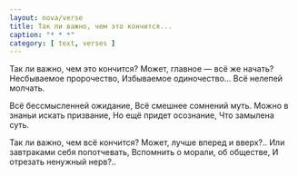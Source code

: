 ```yaml
---
layout: nova/verse
title: Так ли важно, чем это кончится...
caption: "* * *"
category: [ text, verses ]
---
```

Так ли важно, чем это кончится?
Может, главное — всё же начать?
Несбываемое пророчество,
Избываемое одиночество...
Всё нелепей молчать.

Всё бессмысленней ожидание,
Всё смешнее сомнений муть.
Можно в знаньи искать призвание,
Но ещё придет осознание,
Что замылена суть.

Так ли важно, чем всё кончится?
Может, лучше вперед и вверх?..
Или завтраками себя попотчевать,
Вспомнить о морали, об обществе,
И отрезать ненужный нерв?..
